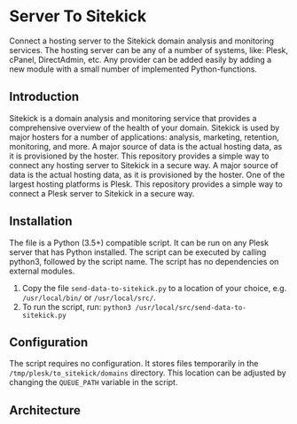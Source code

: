 # Server To Sitekick
Connect a hosting server to the Sitekick domain analysis and monitoring services. The hosting server can be any of a
number of systems, like: Plesk, cPanel, DirectAdmin, etc. Any provider can be added easily by adding a new module with 
a small number of implemented Python-functions.

## Introduction
Sitekick is a domain analysis and monitoring service that provides a comprehensive overview of the health of your domain.
Sitekick is used by major hosters for a number of applications: analysis, marketing, retention, monitoring, and more.
A major source of data is the actual hosting data, as it is provisioned by the hoster. 
This repository provides a simple way to connect any hosting server to Sitekick in a secure way.
A major source of data is the actual hosting data, as it is provisioned by the hoster. One of the largest hosting
platforms is Plesk. 
This repository provides a simple way to connect a Plesk server to Sitekick in a secure way.

## Installation
The file is a Python (3.5+) compatible script. It can be run on any Plesk server that has Python installed. The script
can be executed by calling python3, followed by the script name. The script has no dependencies on external modules. 
1. Copy the file `send-data-to-sitekick.py` to a location of your choice, e.g. `/usr/local/bin/` or
`/usr/local/src/`.
2. To run the script, run: `python3 /usr/local/src/send-data-to-sitekick.py`

## Configuration
The script requires no configuration. It stores files temporarily in the `/tmp/plesk/to_sitekick/domains` directory.
This location can be adjusted by changing the `QUEUE_PATH` variable in the script.

## Architecture
